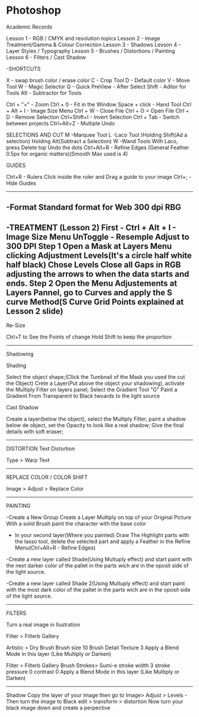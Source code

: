 # Photoshop
Academic Records


Lesson 1 - RGB / CMYK and resolution topics
Lesson 2 - Image Treatment/Gamma & Colour Correction
Lesson 3 - Shadows
Lesson 4 - Layer Styles / Typography
Lesson 5 - Brushes / Distortions / Painting
Lesson 6 - Filters / Cast Shadow

-SHORTCUTS

X - swap brush color / erase color
C - Crop Tool
D - Default color
V - Move Tool
W - Magic Selector
Q - Quick PreView - After Select
Shift - Aditor for Tools
Alt - Subtractor for Tools

Ctrl + "+" - Zoom
Ctrl + 0 - Fit in the Window
Space + click - Hand Tool
Ctrl + Alt + I - Image Size Menu
Ctrl + W - Close File
Ctrl + O = Open File 
Ctrl + D - Remove Selection
Ctrl+Shift+I - Invert Selection
Ctrl + Tab - Switch between projects
Ctrl+Alt+Z - Multiple Undo


SELECTIONS AND CUT
M -Marquee Tool
L -Laco Tool       }Holding Shift(Ad a selection) Holding Alt(Subtract a Selection)
W -Wand Tools       With Laco, press Delete top Undo the dots
Ctrl+Alt+R - Refine Edges (General Feather 0.5px for organic matters)(Smooth Max used is 4)



GUIDES

Ctrl+R - Rulers
Click inside the ruler and Drag a guide to your image
Ctrl+; - Hide Guides


------------------------------------------------

-Format
Standard format for Web 
300 dpi 
RBG 
--------------------------------------------------------


-TREATMENT
(Lesson 2)
First - Ctrl + Alt + I - Image Size Menu
UnToggle - Resemple
Adjust to 300 DPI
Step 1
Open a Mask at Layers Menu clicking Adjustment Levels(It's a circle half white half black)
Chose Levels
Close all Gaps in RGB adjusting the arrows to when the data starts and ends.
Step 2
Open the Menu Adjustements at Layers Pannel, go to Curves and apply the S curve Method(S Curve Grid Points explained at Lesson 2 slide)
---------------------------------------------------------------------------

Re-Size

Ctrl+T to See the Points of change
Hold Shift to keep the proportion

------------------------------------------------------------------------------

Shadowing

Shading

Select the object shape;(Click the Tumbnail of the Mask you used the cut the Object)
Crete a Layer(Put above the object your shadowing), activate the Multiply Filter on layers panel;
Select the Gradient Tool "G" Paint a Gradient From Transparent to Black twoards to the light source 

Cast Shadow

Create a layer(below the object), select the Multiply Filter, paint a shadow below de object, set the Opacity to look like a real shadow;
Give the final details with soft eraser;

-------------------------------------------------------------------------------------------------------------------------------
DISTORTION
Text Distortion

Type > Warp Text

-----------------------------------------------------------------------------------------------------------------------------------
REPLACE COLOR / COLOR SHIFT

Image > Adjust > Replace Color

--------------------------------------------------------------------------------------------------------------------------------------
PAINTING

-Create a New Group 
Create a Layer Multiply on top of your Original Picture
With a solid Brush paint the character with the base color

- In your second layer(Where you painted)
Draw The Highlight parts with the lasso tool, delete the selected part and apply a Feather in the Refine Menu(Ctrl+Alt+R - Refine Edges)

-Create a new layer called Shade(Using Multuply effect) and start paint with the next darker color of the pallet in the parts wich are in the oposit side of the light source. 

-Create a new layer called Shade 2(Using Multuply effect) and start paint with the most dark color of the pallet in the parts wich are in the oposit side of the light source. 

---------------------------------------------------------------------------------------------------------------------------------------
FILTERS

Turn a real image in Ilustration



Filter > Filterb Gallery

Artistic > Dry Brush
Brush size 10
Brush Detail 
Texture 3
Apply a Blend Mode in this layer (Like Multiply or Darken)



Filter > Filterb Gallery
Brush Strokes> Sumi-e
stroke width 3
stroke pressure 0
contrast 0
Apply a Blend Mode in this layer (Like Multiply or Darken)


-----------------------------------------------------------------------------------------------------------------------

Shadow
Copy the layer of your image then go to Image> Adjust > Levels - Then turn the image to Black
edit > transform > distortion
Now turn your black image down and create a perpective 





